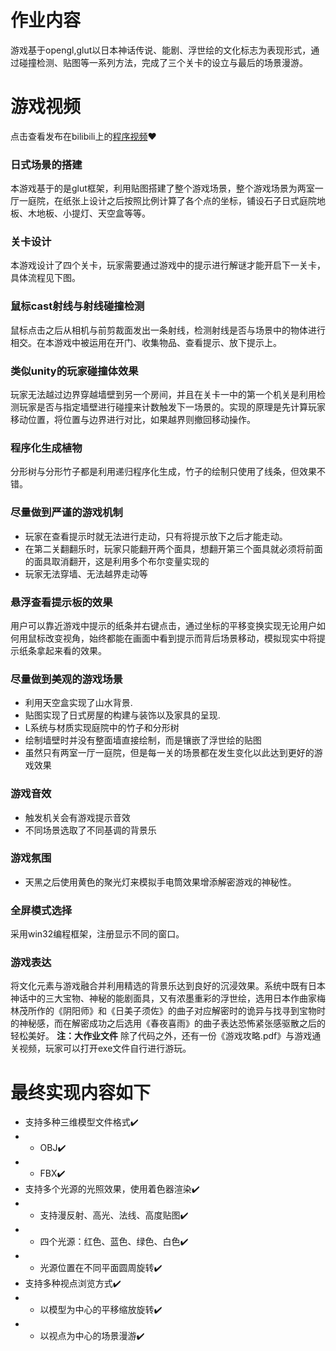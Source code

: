 # 作业内容
游戏基于opengl,glut以日本神话传说、能剧、浮世绘的文化标志为表现形式，通过碰撞检测、贴图等一系列方法，完成了三个关卡的设立与最后的场景漫游。
# 游戏视频
点击查看发布在bilibili上的[程序视频](https://www.bilibili.com/video/BV1HR4y127yh/)❤️
### 日式场景的搭建

本游戏基于的是glut框架，利用贴图搭建了整个游戏场景，整个游戏场景为两室一厅一庭院，在纸张上设计之后按照比例计算了各个点的坐标，铺设石子日式庭院地板、木地板、小提灯、天空盒等等。

### 关卡设计
本游戏设计了四个关卡，玩家需要通过游戏中的提示进行解谜才能开启下一关卡，具体流程见下图。

### 鼠标cast射线与射线碰撞检测
鼠标点击之后从相机与前剪裁面发出一条射线，检测射线是否与场景中的物体进行相交。在本游戏中被运用在开门、收集物品、查看提示、放下提示上。

### 类似unity的玩家碰撞体效果
玩家无法越过边界穿越墙壁到另一个房间，并且在关卡一中的第一个机关是利用检测玩家是否与指定墙壁进行碰撞来计数触发下一场景的。实现的原理是先计算玩家移动位置，将位置与边界进行对比，如果越界则撤回移动操作。

### 程序化生成植物
分形树与分形竹子都是利用递归程序化生成，竹子的绘制只使用了线条，但效果不错。
### 尽量做到严谨的游戏机制
* 玩家在查看提示时就无法进行走动，只有将提示放下之后才能走动。
* 在第二关翻翻乐时，玩家只能翻开两个面具，想翻开第三个面具就必须将前面的面具取消翻开，这是利用多个布尔变量实现的
* 玩家无法穿墙、无法越界走动等
### 悬浮查看提示板的效果
用户可以靠近游戏中提示的纸条并右键点击，通过坐标的平移变换实现无论用户如何用鼠标改变视角，始终都能在画面中看到提示而背后场景移动，模拟现实中将提示纸条拿起来看的效果。
### 尽量做到美观的游戏场景
* 利用天空盒实现了山水背景.
* 贴图实现了日式房屋的构建与装饰以及家具的呈现.
* L系统与材质实现庭院中的竹子和分形树
* 绘制墙壁时并没有整面墙直接绘制，而是镶嵌了浮世绘的贴图
* 虽然只有两室一厅一庭院，但是每一关的场景都在发生变化以此达到更好的游戏效果
### 游戏音效
* 触发机关会有游戏提示音效
* 不同场景选取了不同基调的背景乐
### 游戏氛围
* 天黑之后使用黄色的聚光灯来模拟手电筒效果增添解密游戏的神秘性。
### 全屏模式选择
采用win32编程框架，注册显示不同的窗口。
### 游戏表达
将文化元素与游戏融合并利用精选的背景乐达到良好的沉浸效果。系统中既有日本神话中的三大宝物、神秘的能剧面具，又有浓墨重彩的浮世绘，选用日本作曲家梅林茂所作的《阴阳师》和《日美子须佐》的曲子对应解密时的诡异与找寻到宝物时的神秘感，而在解密成功之后选用《春夜喜雨》的曲子表达恐怖紧张感驱散之后的轻松美好。
**注：大作业文件**
除了代码之外，还有一份《游戏攻略.pdf》与游戏通关视频，玩家可以打开exe文件自行进行游玩。

# 最终实现内容如下
 * 支持多种三维模型文件格式✔️
 * *  OBJ✔️
 * *  FBX✔️
 * 支持多个光源的光照效果，使用着色器渲染✔️
 * * 支持漫反射、高光、法线、高度贴图✔️
 * * 四个光源：红色、蓝色、绿色、白色✔️
 * * 光源位置在不同平面圆周旋转✔️
 * 支持多种视点浏览方式✔️
 * * 以模型为中心的平移缩放旋转✔️
 * * 以视点为中心的场景漫游✔️
 
